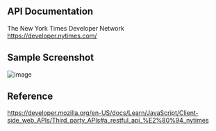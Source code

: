 ## API Documentation
The New York Times Developer Network  
https://developer.nytimes.com/
## Sample Screenshot
![image](https://github.com/sarapmagcode/NY-Times-API-Example-using-Vanilla-JavaScript/assets/85553852/d64054d8-7e44-4809-b371-24a5bcf30e0c)
## Reference
https://developer.mozilla.org/en-US/docs/Learn/JavaScript/Client-side_web_APIs/Third_party_APIs#a_restful_api_%E2%80%94_nytimes
